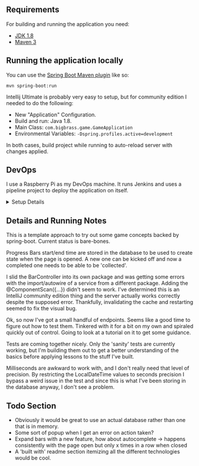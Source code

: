 ## Requirements

For building and running the application you need:

- [JDK 1.8](http://www.oracle.com/technetwork/java/javase/downloads/jdk8-downloads-2133151.html)
- [Maven 3](https://maven.apache.org)

## Running the application locally

You can use the [Spring Boot Maven plugin](https://docs.spring.io/spring-boot/docs/current/reference/html/build-tool-plugins-maven-plugin.html) like so:

```shell
mvn spring-boot:run
```

Intellij Ultimate is probably very easy to setup, but for community edition I needed to do the following:

- New "Application" Configuration.
- Build and run: Java 1.8.
- Main Class: `com.bigbrass.game.GameApplication`
- Environmental Variables: `-Dspring.profiles.active=development`

In both cases, build project while running to auto-reload server with changes applied.

## DevOps

I use a Raspberry Pi as my DevOps machine. It runs Jenkins and uses a pipeline project to deploy the application on itself.

<details>
  <summary>Setup Details</summary>

Using https://raspberrytips.com/install-jenkins-raspberry-pi/ for Jenkins setup on the pi.
- Doing Raspbian Full since I had no option for Lite
- `sudo apt update`
- `sudo apt upgrade`
- `ifconfig` to get ip address.
- opted for openjdk: `sudo apt install openjdk-8-jdk`
  - OS install came with Java 11 installed, so I used `sudo update-alternatives --config java` to select openjdk 8.
- `wget -q -O - https://pkg.jenkins.io/debian/jenkins.io.key | sudo apt-key add -`
- `sudo sh -c 'echo deb https://pkg.jenkins.io/debian-stable binary/ > /etc/apt/sources.list.d/jenkins.list'`
- `sudo apt update`
- `sudo apt install jenkins`
- Access Jenkins at http://<ipaddress>:8080
- `sudo cat /var/lib/jenkins/secrets/initialAdminPassword`
- Initial login, installed suggested plugins

- Installed Maven:
- `sudo wget http://www.mirrorservice.org/sites/ftp.apache.org/maven/maven-3/3.2.5/binaries/apache-maven-3.2.5-bin.tar.gz`
- `cd /opt && sudo tar -xzvf /apache-maven-3.2.5-bin.tar.gz`
- `sudo vi /etc/profile.d/maven.sh` and add the following:
  - `export M2_HOME=/opt/apache-maven-3.2.5`

    `export "PATH=$PATH:$M2_HOME/bin"`
- Corrected JAVA_HOME by modifying `~/.bashrc` and adding the following:
  - `export JAVA_HOME="/usr/lib/jvm/java-8-openjdk-armhf"`

    `export PATH=$PATH:$JAVA_HOME/bin`
- Via Global Tool Configuration, setup Java and Maven.

- Created new Pipeline project. Configured it to poll SCM every three minutes and look for a Jenkinsfile.
- Not having a lot of luck, needed to add jenkins to the sudoers file by way of `sudo visudo`

At this point the Jenkinsfile needed lots of tweaking to work properly. Key points:
- Designation of the tools is required and must match the java/maven Global Tools that were configured. This bypassed consistent issues getting the jenkins user to run basic commands (probably removes the sudo requirement)
- Running the app was tricky due to Jenkins consistent killing of child processes. I used the helpful `at` command to allow this, which needed to be installed.
</details>

## Details and Running Notes

This is a template approach to try out some game concepts backed by spring-boot. Current status is bare-bones.

Progress Bars start/end time are stored in the database to be used to create state when the page is opened. A new one can be kicked off and now a completed one needs to be able to be 'collected'.

I slid the BarController into its own package and was getting some errors with the import/autowire of a service from a different package. Adding the @ComponentScan({...}) didn't seem to work. I've determined this is an IntelliJ community edition thing and the server actually works correctly despite the supposed error. Thankfully, invalidating the cache and restarting seemed to fix the visual bug.

Ok, so now I've got a small handful of endpoints. Seems like a good time to figure out how to test them. Tinkered with it for a bit on my own and spiraled quickly out of control. Going to look at a tutorial on it to get some guidance.

Tests are coming together nicely. Only the 'sanity' tests are currently working, but I'm building them out to get a better understanding of the basics before applying lessons to the stuff I've built.

Milliseconds are awkward to work with, and I don't really need that level of precision. By restricting the LocalDateTime values to seconds precision I bypass a weird issue in the test and since this is what I've been storing in the database anyway, I don't see a problem.

## Todo Section

- Obviously it would be great to use an actual database rather than one that is in memory.
- Some sort of popup when I get an error on action taken?
- Expand bars with a new feature, how about autocomplete -> happens consistently with the page open but only x times in a row when closed
- A 'built with' readme section itemizing all the different technologies would be cool.
